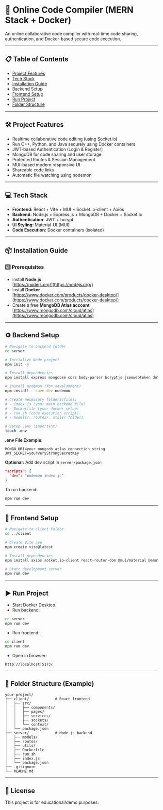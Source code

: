 # 🚀 Online Code Compiler (MERN Stack + Docker)

An online collaborative code compiler with real-time code sharing, authentication, and Docker-based secure code execution.

---

## 📋 Table of Contents

- [Project Features](#project-features)
- [Tech Stack](#tech-stack)
- [Installation Guide](#installation-guide)
- [Backend Setup](#backend-setup)
- [Frontend Setup](#frontend-setup)
- [Run Project](#run-project)
- [Folder Structure](#folder-structure)

---

## 🛠 Project Features

- Realtime collaborative code editing (using Socket.io)
- Run C++, Python, and Java securely using Docker containers
- JWT-based Authentication (Login & Register)
- MongoDB for code sharing and user storage
- Protected Routes & Session Management
- MUI-based modern responsive UI
- Shareable code links
- Automatic file watching using nodemon

---

## 💻 Tech Stack

- **Frontend:** React + Vite + MUI + Socket.io-client + Axios
- **Backend:** Node.js + Express.js + MongoDB + Docker + Socket.io
- **Authentication:** JWT + bcrypt
- **UI Styling:** Material-UI (MUI)
- **Code Execution:** Docker containers (isolated)

---

## 📦 Installation Guide

### 1️⃣ Prerequisites

- Install **Node.js**\
  [https://nodejs.org/](https://nodejs.org/)
- Install **Docker**\
  [https://www.docker.com/products/docker-desktop/](https://www.docker.com/products/docker-desktop/)
- Create a free **MongoDB Atlas account**\
  [https://www.mongodb.com/cloud/atlas](https://www.mongodb.com/cloud/atlas)

---

## ⚙️ Backend Setup

```bash
# Navigate to backend folder
cd server

# Initialize Node project
npm init -y

# Install dependencies
npm install express mongoose cors body-parser bcryptjs jsonwebtoken dotenv socket.io

# Install nodemon (for development)
npm install --save-dev nodemon

# Create necessary folders/files:
# - index.js (your main backend file)
# - Dockerfile (your docker setup)
# - run.sh (code execution script)
# - models/, routes/, utils/ folders

# Setup .env (Important)
touch .env
```

**.env File Example:**

```
MONGO_URI=your_mongodb_atlas_connection_string
JWT_SECRET=yourVeryStrongSecretKey
```

**Optional:** Add dev script in `server/package.json`

```json
"scripts": {
  "dev": "nodemon index.js"
}
```

To run backend:

```bash
npm run dev
```

---

## 🎨 Frontend Setup

```bash
# Navigate to client folder
cd ../client

# Create Vite app
npm create vite@latest

# Install dependencies
npm install axios socket.io-client react-router-dom @mui/material @emotion/react @emotion/styled @mui/icons-material framer-motion

# Start development server
npm run dev
```

---

## ▶️ Run Project

- Start Docker Desktop.
- Run backend:

```bash
cd server
npm run dev
```

- Run frontend:

```bash
cd client
npm run dev
```

- Open in browser:

```
http://localhost:5173/
```

---

## 📁 Folder Structure (Example)

```
your-project/
├── client/            # React frontend
│   ├── src/
│   │   ├── components/
│   │   ├── pages/
│   │   ├── services/
│   │   ├── sockets/
│   │   └── context/
│   └── package.json
├── server/            # Node.js backend
│   ├── models/
│   ├── routes/
│   ├── utils/
│   ├── Dockerfile
│   ├── run.sh
│   ├── index.js
│   └── package.json
├── .gitignore
└── README.md
```

---

## 📜 License

This project is for educational/demo purposes.

